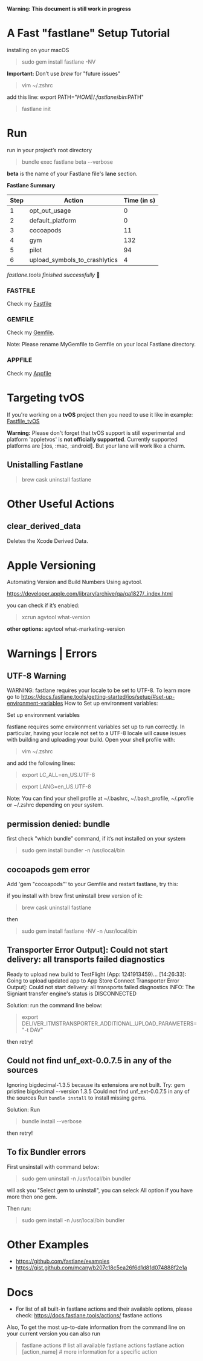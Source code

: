 **Warning: This document is still work in progress**

# A Fast "fastlane" Setup Tutorial

installing on your macOS

> sudo gem install fastlane -NV 

**Important:** Don’t use *brew* for "future issues"

> vim  ~/.zshrc

add this line: export PATH="$HOME/.fastlane/bin:$PATH"

> fastlane init 

# Run

run in your project’s root directory

> bundle exec fastlane beta --verbose

**beta** is the name of your Fastlane file's **lane** section.

**Fastlane Summary**

| Step | Action | Time (in s) |
|--|--|--|
| 1 | opt_out_usage | 0 |
| 2 | default_platform | 0 |
| 3 | cocoapods | 11 |
| 4 | gym | 132 |
| 5 | pilot | 94 |
| 6 | upload_symbols_to_crashlytics | 4 |

*fastlane.tools finished successfully* 🎉

### FASTFILE

Check my [Fastfile](https://github.com/gurhub/fastlane/blob/master/Fastfile)

### GEMFILE

Check my [Gemfile](https://github.com/gurhub/fastlane/blob/master/MyGemfile). 

Note: Please rename MyGemfile to Gemfile on your local Fastlane directory.

### APPFILE

Check my [Appfile](https://github.com/gurhub/fastlane/blob/master/Appfile)

# Targeting tvOS

If you're working on a **tvOS** project then you need to use it like in example: [Fastfile_tvOS](https://github.com/gurhub/fastlane/blob/master/Fastfile_tvOS) 

**Warning:** Please don't forget that tvOS support is still experimental and platform 'appletvos' is **not officially supported**. Currently supported platforms are [:ios, :mac, :android]. But your lane will work like a charm.

## Unistalling Fastlane

> brew cask uninstall fastlane

# Other Useful Actions

## clear_derived_data

Deletes the Xcode Derived Data.

# Apple Versioning

Automating Version and Build Numbers Using agvtool.

https://developer.apple.com/library/archive/qa/qa1827/_index.html

you can check if it’s enabled:

> xcrun agvtool what-version

**other options:**
agvtool what-marketing-version

# Warnings | Errors

## UTF-8 Warning

WARNING: fastlane requires your locale to be set to UTF-8. To learn more go to 
https://docs.fastlane.tools/getting-started/ios/setup/#set-up-environment-variables
How to Set up environment variables:

Set up environment variables

fastlane requires some environment variables set up to run correctly. In particular, having your locale not set to a UTF-8 locale will cause issues with building and uploading your build. Open your shell profile with:

> vim ~/.zshrc

and add the following lines:

> export LC_ALL=en_US.UTF-8

> export LANG=en_US.UTF-8

Note: You can find your shell profile at ~/.bashrc, ~/.bash_profile, ~/.profile or ~/.zshrc depending on your system. 

## permission denied: bundle

first check "which bundle” command, if it’s not installed on your system

> sudo gem install bundler -n /usr/local/bin

## cocoapods gem error

 Add 'gem "cocoapods"' to your Gemfile and restart fastlane, try this:

if you install with brew first uninstall brew version of it:

> brew cask uninstall fastlane

then
> sudo gem install fastlane -NV -n /usr/local/bin


## Transporter Error Output]: Could not start delivery: all transports failed diagnostics

Ready to upload new build to TestFlight (App: 1241913459)...
[14:26:33]: Going to upload updated app to App Store Connect
Transporter Error Output]: Could not start delivery: all transports failed diagnostics
INFO: The Signiant transfer engine's status is DISCONNECTED

Solution: 
run the command line below:

> export DELIVER_ITMSTRANSPORTER_ADDITIONAL_UPLOAD_PARAMETERS="-t DAV"

then retry!

##  Could not find unf_ext-0.0.7.5 in any of the sources
Ignoring bigdecimal-1.3.5 because its extensions are not built. Try: gem pristine bigdecimal --version 1.3.5
Could not find unf_ext-0.0.7.5 in any of the sources
Run `bundle install` to install missing gems.

Solution: 
Run 

> bundle install --verbose

then retry!

## To fix Bundler errors

First unsinstall with command below:

> sudo gem uninstall -n /usr/local/bin bundler

will ask you "Select gem to uninstall", you can seleck All option if you have more then one gem. 

Then run:

> sudo gem install -n /usr/local/bin bundler

# Other Examples

* https://github.com/fastlane/examples
* https://gist.github.com/mcany/b207c18c5ea26f6d1d81d074888f2e1a


# Docs

* For list of all built-in fastlane actions and their available options, please check: https://docs.fastlane.tools/actions/
fastlane actions

Also, To get the most up-to-date information from the command line on your current version you can also run

> fastlane actions # list all available fastlane actions
> fastlane action [action_name] # more information for a specific action


